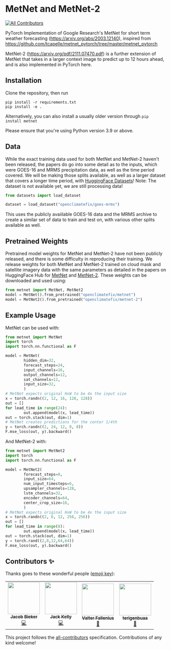 # MetNet and MetNet-2
<!-- ALL-CONTRIBUTORS-BADGE:START - Do not remove or modify this section -->
[![All Contributors](https://img.shields.io/badge/all_contributors-4-orange.svg?style=flat-square)](#contributors-)
<!-- ALL-CONTRIBUTORS-BADGE:END -->

PyTorch Implementation of Google Research's MetNet for short term weather forecasting (https://arxiv.org/abs/2003.12140), inspired from https://github.com/tcapelle/metnet_pytorch/tree/master/metnet_pytorch

MetNet-2 (https://arxiv.org/pdf/2111.07470.pdf) is a further extension of MetNet that takes in a larger context image to predict up to 12 hours ahead, and is also implemented in PyTorch here.

## Installation

Clone the repository, then run
```shell
pip install -r requirements.txt
pip install -e .
````

Alternatively, you can also install a usually older version through ```pip install metnet```

Please ensure that you're using Python version 3.9 or above.

## Data

While the exact training data used for both MetNet and MetNet-2 haven't been released, the papers do go into some detail as to the inputs, which were GOES-16 and MRMS precipitation data, as well as the time period covered. We will be making those splits available, as well as a larger dataset that covers a longer time period, with [HuggingFace Datasets](https://huggingface.co/datasets/openclimatefix/goes-mrms)! Note: The dataset is not available yet, we are still processing data!

```python
from datasets import load_dataset

dataset = load_dataset("openclimatefix/goes-mrms")
```

This uses the publicly avaiilable GOES-16 data and the MRMS archive to create a similar set of data to train and test on, with various other splits available as well.

## Pretrained Weights
Pretrained model weights for MetNet and MetNet-2 have not been publicly released, and there is some difficulty in reproducing their training. We release weights for both MetNet and MetNet-2 trained on cloud mask and satellite imagery data with the same parameters as detailed in the papers on HuggingFace Hub for [MetNet](https://huggingface.co/openclimatefix/metnet) and [MetNet-2](https://huggingface.co/openclimatefix/metnet-2). These weights can be downloaded and used using:

```python
from metnet import MetNet, MetNet2
model = MetNet().from_pretrained("openclimatefix/metnet")
model = MetNet2().from_pretrained("openclimatefix/metnet-2")
```

## Example Usage

MetNet can be used with:

```python
from metnet import MetNet
import torch
import torch.nn.functional as F

model = MetNet(
        hidden_dim=32,
        forecast_steps=24,
        input_channels=16,
        output_channels=12,
        sat_channels=12,
        input_size=32,
        )
# MetNet expects original HxW to be 4x the input size
x = torch.randn((2, 12, 16, 128, 128))
out = []
for lead_time in range(24):
        out.append(model(x, lead_time))
out = torch.stack(out, dim=1)
# MetNet creates predictions for the center 1/4th
y = torch.randn((2, 24, 12, 8, 8))
F.mse_loss(out, y).backward()
```

And MetNet-2 with:

```python
from metnet import MetNet2
import torch
import torch.nn.functional as F

model = MetNet2(
        forecast_steps=8,
        input_size=64,
        num_input_timesteps=6,
        upsampler_channels=128,
        lstm_channels=32,
        encoder_channels=64,
        center_crop_size=16,
        )
# MetNet expects original HxW to be 4x the input size
x = torch.randn((2, 6, 12, 256, 256))
out = []
for lead_time in range(8):
        out.append(model(x, lead_time))
out = torch.stack(out, dim=1)
y = torch.rand((2,8,12,64,64))
F.mse_loss(out, y).backward()
```

## Contributors ✨

Thanks goes to these wonderful people ([emoji key](https://allcontributors.org/docs/en/emoji-key)):

<!-- ALL-CONTRIBUTORS-LIST:START - Do not remove or modify this section -->
<!-- prettier-ignore-start -->
<!-- markdownlint-disable -->
<table>
  <tr>
    <td align="center"><a href="https://www.jacobbieker.com"><img src="https://avatars.githubusercontent.com/u/7170359?v=4?s=100" width="100px;" alt=""/><br /><sub><b>Jacob Bieker</b></sub></a><br /><a href="https://github.com/openclimatefix/metnet/commits?author=jacobbieker" title="Code">💻</a></td>
    <td align="center"><a href="http://jack-kelly.com"><img src="https://avatars.githubusercontent.com/u/460756?v=4?s=100" width="100px;" alt=""/><br /><sub><b>Jack Kelly</b></sub></a><br /><a href="https://github.com/openclimatefix/metnet/commits?author=JackKelly" title="Code">💻</a></td>
    <td align="center"><a href="https://github.com/ValterFallenius"><img src="https://avatars.githubusercontent.com/u/21970939?v=4?s=100" width="100px;" alt=""/><br /><sub><b>Valter Fallenius</b></sub></a><br /><a href="#userTesting-ValterFallenius" title="User Testing">📓</a></td>
    <td align="center"><a href="https://github.com/terigenbuaa"><img src="https://avatars.githubusercontent.com/u/91317406?v=4?s=100" width="100px;" alt=""/><br /><sub><b>terigenbuaa</b></sub></a><br /><a href="#question-terigenbuaa" title="Answering Questions">💬</a></td>
  </tr>
</table>

<!-- markdownlint-restore -->
<!-- prettier-ignore-end -->

<!-- ALL-CONTRIBUTORS-LIST:END -->

This project follows the [all-contributors](https://github.com/all-contributors/all-contributors) specification. Contributions of any kind welcome!
